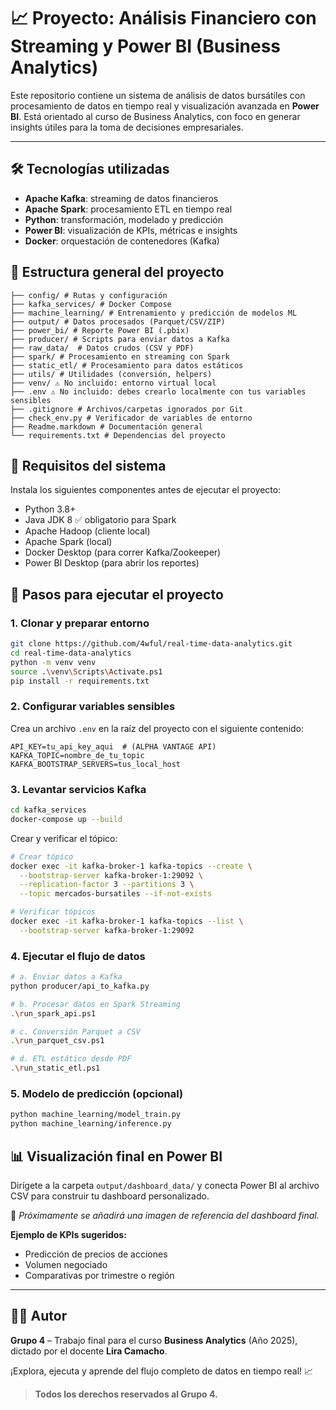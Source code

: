 # 📈 Proyecto: Análisis Financiero con Streaming y Power BI (Business Analytics)

Este repositorio contiene un sistema de análisis de datos bursátiles con procesamiento de datos en tiempo real y visualización avanzada en **Power BI**. Está orientado al curso de Business Analytics, con foco en generar insights útiles para la toma de decisiones empresariales.

---

## 🛠️ Tecnologías utilizadas

- **Apache Kafka**: streaming de datos financieros  
- **Apache Spark**: procesamiento ETL en tiempo real  
- **Python**: transformación, modelado y predicción  
- **Power BI**: visualización de KPIs, métricas e insights  
- **Docker**: orquestación de contenedores (Kafka)

## 📁 Estructura general del proyecto

```
├── config/ # Rutas y configuración
├── kafka_services/ # Docker Compose 
├── machine_learning/ # Entrenamiento y predicción de modelos ML
├── output/ # Datos procesados (Parquet/CSV/ZIP)                
├── power_bi/ # Reporte Power BI (.pbix)             
├── producer/ # Scripts para enviar datos a Kafka
├── raw_data/  # Datos crudos (CSV y PDF)             
├── spark/ # Procesamiento en streaming con Spark
├── static_etl/ # Procesamiento para datos estáticos
├── utils/ # Utilidades (conversión, helpers)
├── venv/ ⚠️ No incluido: entorno virtual local 
├── .env ⚠️ No incluido: debes crearlo localmente con tus variables sensibles
├── .gitignore # Archivos/carpetas ignorados por Git 
├── check_env.py # Verificador de variables de entorno
├── Readme.markdown # Documentación general                
└── requirements.txt # Dependencias del proyecto
```

## 🧰 Requisitos del sistema

Instala los siguientes componentes antes de ejecutar el proyecto:

- Python 3.8+  
- Java JDK 8 ✅ obligatorio para Spark  
- Apache Hadoop (cliente local)  
- Apache Spark (local)  
- Docker Desktop (para correr Kafka/Zookeeper)  
- Power BI Desktop (para abrir los reportes)

## 🚀 Pasos para ejecutar el proyecto

### 1. Clonar y preparar entorno

```bash
git clone https://github.com/4wful/real-time-data-analytics.git
cd real-time-data-analytics
python -m venv venv
source .\venv\Scripts\Activate.ps1 
pip install -r requirements.txt
```

### 2. Configurar variables sensibles

Crea un archivo `.env` en la raíz del proyecto con el siguiente contenido:

```env
API_KEY=tu_api_key_aqui  # (ALPHA VANTAGE API)
KAFKA_TOPIC=nombre_de_tu_topic
KAFKA_BOOTSTRAP_SERVERS=tus_local_host
```

### 3. Levantar servicios Kafka

```bash
cd kafka_services
docker-compose up --build
```

Crear y verificar el tópico:

```bash
# Crear tópico
docker exec -it kafka-broker-1 kafka-topics --create \
  --bootstrap-server kafka-broker-1:29092 \
  --replication-factor 3 --partitions 3 \
  --topic mercados-bursatiles --if-not-exists

# Verificar tópicos
docker exec -it kafka-broker-1 kafka-topics --list \
  --bootstrap-server kafka-broker-1:29092
```

### 4. Ejecutar el flujo de datos

```bash
# a. Enviar datos a Kafka
python producer/api_to_kafka.py

# b. Procesar datos en Spark Streaming
.\run_spark_api.ps1

# c. Conversión Parquet a CSV
.\run_parquet_csv.ps1

# d. ETL estático desde PDF
.\run_static_etl.ps1
```

### 5. Modelo de predicción (opcional)

```bash
python machine_learning/model_train.py
python machine_learning/inference.py
```

## 📊 Visualización final en Power BI

Dirígete a la carpeta `output/dashboard_data/` y conecta Power BI al archivo CSV para construir tu dashboard personalizado.

📌 *Próximamente se añadirá una imagen de referencia del dashboard final.*

**Ejemplo de KPIs sugeridos:**

- Predicción de precios de acciones  
- Volumen negociado  
- Comparativas por trimestre o región

---

## 👨‍🏫 Autor

**Grupo 4** – Trabajo final para el curso **Business Analytics** (Año 2025), dictado por el docente **Lira Camacho**.

¡Explora, ejecuta y aprende del flujo completo de datos en tiempo real! 📈

> **Todos los derechos reservados al Grupo 4.**
